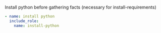 Install python before gathering facts (necessary for install-requirements)

```yaml
- name: install python
  include_role:
    name: install-python
```